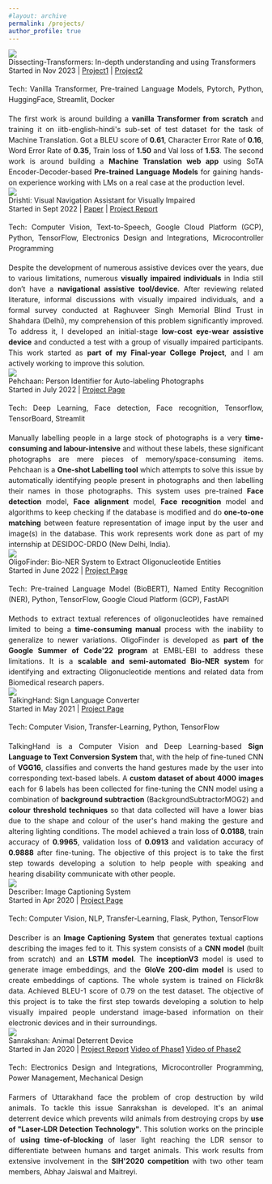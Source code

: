 ```yaml
---
#layout: archive
permalink: /projects/
author_profile: true
---
```


<div class="research-block">
	<div class="left">
		<span class="research-img">
			<img src="/images/NMT_gif.gif">
		</span>
	</div>
	<div class="right">
		<div class="title" style="font-size: 14px;">Dissecting-Transformers: In-depth understanding and using Transformers</div>
		<div class="sub-title" style="font-size: 14px;">Started in Nov 2023 | <a target="_blank" class="tab_paper"  href="https://github.com/malayjoshi13/Understanding-Transformer">Project1</a> | <a target="_blank" class="tab_paper"  href="https://github.com/malayjoshi13/NeuralMachineTranslator">Project2</a></div><br>
		<span class="research-text" style="text-align: justify; display: inline-block; font-size: 14px; line-height: 1.5;">Tech: Vanilla Transformer, Pre-trained Language Models, Pytorch, Python, HuggingFace, Streamlit, Docker</span><br><br>			
		<span class="research-text" style="text-align: justify; display: inline-block; line-height: 1.5; font-size: 14px;">The first work is around building a <b>vanilla Transformer from scratch</b> and training it on iitb-english-hindi's sub-set of test dataset for the task of Machine Translation. Got a BLEU score of <b>0.61</b>, Character Error Rate of <b>0.16</b>, Word Error Rate of <b>0.35</b>, Train loss of <b>1.50</b> and Val loss of <b>1.53</b>. The second work is around building a <b>Machine Translation web app</b> using SoTA Encoder-Decoder-based <b>Pre-trained Language Models</b> for gaining hands-on experience working with LMs on a real case at the production level.</span>
	</div>
</div>


<div class="research-block">
	<div class="left">
		<span class="research-img">
			<img src="/images/drishti_gif.gif">
		</span>
	</div>
	<div class="right">
		<div class="title" style="font-size: 14px;">Drishti: Visual Navigation Assistant for Visually Impaired</div>
		<div class="sub-title" style="font-size: 14px;">Started in Sept 2022 | <a target="_blank" class="tab_paper"  href="https://iopscience.iop.org/article/10.1088/1742-6596/2570/1/012032">Paper</a> | <a target="_blank" class="tab_paper"  href="/files/Drishti_Report.pdf">Project Report</a> </div><br>
		<span class="research-text" style="text-align: justify; display: inline-block; font-size: 14px; line-height: 1.5;">Tech: Computer Vision, Text-to-Speech, Google Cloud Platform (GCP), Python, TensorFlow, Electronics Design and Integrations, Microcontroller Programming </span><br><br>			
		<span class="research-text" style="text-align: justify; display: inline-block; line-height: 1.5; font-size: 14px;">Despite the development of numerous assistive devices over the years, due to various limitations, numerous <b>visually impaired individuals</b> in India still don’t have a <b>navigational assistive tool/device</b>. After reviewing related literature, informal discussions with visually impaired individuals, and a formal survey conducted at Raghuveer Singh Memorial Blind Trust in Shahdara (Delhi), my comprehension of this problem significantly improved. To address it, I developed an initial-stage <b>low-cost eye-wear assistive device</b> and conducted a test with a group of visually impaired participants. This work started as <b>part of my Final-year College Project</b>, and I am actively working to improve this solution.</span>
	</div>
</div>


<div class="research-block">
	<div class="left">
		<span class="research-img">
			<img src="/images/Pehchaan_gif.gif">
		</span>
	</div>
	<div class="right">
		<div class="title" style="font-size: 14px;">Pehchaan: Person Identifier for Auto-labeling Photographs</div>
		<div class="sub-title" style="font-size: 14px;">Started in July 2022 | <a target="_blank" class="tab_paper"  href="https://github.com/malayjoshi13/Pehchaan">Project Page</a></div><br>
		<span class="research-text" style="text-align: justify; display: inline-block; font-size: 14px; line-height: 1.5;">Tech: Deep Learning, Face detection, Face recognition, Tensorflow, TensorBoard, Streamlit</span><br><br>			
		<span class="research-text" style="text-align: justify; display: inline-block; line-height: 1.5; font-size: 14px;"> Manually labelling people in a large stock of photographs is a very <b>time-consuming and labour-intensive</b> and without these labels, these significant photographs are mere pieces of memory/space-consuming items. Pehchaan is a <b>One-shot Labelling tool</b> which attempts to solve this issue by automatically identifying people present in photographs and then labelling their names in those photographs. This system uses pre-trained <b>Face detection</b> model, <b>Face alignment</b> model, <b>Face recognition</b> model and algorithms to keep checking if the database is modified and do <b>one-to-one matching</b> between feature representation of image input by the user and image(s) in the database. This work represents work done as part of my internship at DESIDOC-DRDO (New Delhi, India).</span>
	</div>
</div>


<div class="research-block">
	<div class="left">
		<span class="research-img">
			<img src="/images/gsoc_gif.gif">
		</span>
	</div>
	<div class="right">
		<div class="title" style="font-size: 14px;">OligoFinder: Bio-NER System to Extract Oligonucleotide Entities</div>
		<div class="sub-title" style="font-size: 14px;">Started in June 2022 | <a target="_blank" class="tab_paper"  href="https://summerofcode.withgoogle.com/programs/2022/projects/5b96vIqa">Project Page</a></div><br>
		<span class="research-text" style="text-align: justify; display: inline-block; font-size: 14px; line-height: 1.5;">Tech: Pre-trained Language Model (BioBERT), Named Entity Recognition (NER), Python, TensorFlow, Google Cloud Platform (GCP), FastAPI</span><br><br>			
		<span class="research-text" style="text-align: justify; display: inline-block; line-height: 1.5; font-size: 14px;">Methods to extract textual references of oligonucleotides have remained limited to being a <b>time-consuming manual</b> process with the inability to generalize to newer variations. OligoFinder is developed as <b>part of the Google Summer of Code'22 program</b> at EMBL-EBI to address these limitations. It is a <b>scalable and semi-automated Bio-NER system</b> for identifying and extracting Oligonucleotide mentions and related data from Biomedical research papers.</span>
	</div>
</div>


<!-- <div class="research-block">
	<div class="left">
		<span class="research-img">
			<img src="/images/teasers/faceoff.gif">
		</span>
	</div>
	<div class="right">
		<div class="title">News-Shell</div>
		<div class="sub-title">Started in July 2022 | <a target="_blank" class="tab_paper"  href="add link">project page</a></div>
		<div class="sub-title">Tech: add tech </div>		
		<span class="research-text"> tell about project....extension of work "ShortRead" (add link of ShortRead project) started in Dec 2021.......</span>
	</div>
</div> -->


<div class="research-block">
	<div class="left">
		<span class="research-img">
			<img src="/images/talkinghand_gif.gif">
		</span>
	</div>
	<div class="right">
		<div class="title" style="font-size: 14px;">TalkingHand: Sign Language Converter</div>
		<div class="sub-title" style="font-size: 14px;">Started in May 2021 | <a target="_blank" class="tab_paper"  href="https://github.com/malayjoshi13/TalkingHand">Project Page</a></div><br>
		<span class="research-text" style="text-align: justify; display: inline-block; font-size: 14px; line-height: 1.5;">Tech: Computer Vision, Transfer-Learning, Python, TensorFlow </span><br><br>			
		<span class="research-text" style="text-align: justify; display: inline-block; line-height: 1.5; font-size: 14px;"> TalkingHand is a Computer Vision and Deep Learning-based <b>Sign Language to Text Conversion System</b> that, with the help of fine-tuned CNN of <b>VGG16</b>, classifies and converts the hand gestures made by the user into corresponding text-based labels. A <b>custom dataset of about 4000 images</b> each for 6 labels has been collected for fine-tuning the CNN model using a combination of <b>background subtraction</b> (BackgroundSubtractorMOG2) and <b>colour threshold techniques</b> so that data collected will have a lower bias due to the shape and colour of the user's hand making the gesture and altering lighting conditions. The model achieved a train loss of <b>0.0188</b>, train accuracy of <b>0.9965</b>, validation loss of <b>0.0913</b> and validation accuracy of <b>0.9888</b> after fine-tuning. The objective of this project is to take the first step towards developing a solution to help people with speaking and hearing disability communicate with other people. </span>
	</div>
</div>


<div class="research-block">
	<div class="left">
		<span class="research-img">
			<img src="/images/describer_gif.gif">
		</span>
	</div>
	<div class="right">
		<div class="title" style="font-size: 14px;">Describer: Image Captioning System</div>
		<div class="sub-title" style="font-size: 14px;">Started in Apr 2020 | <a target="_blank" class="tab_paper"  href="https://github.com/malayjoshi13/Describer">Project Page</a></div><br>
		<span class="research-text" style="text-align: justify; display: inline-block; font-size: 14px; line-height: 1.5;">Tech: Computer Vision, NLP, Transfer-Learning, Flask, Python, TensorFlow </span><br><br>			
		<span class="research-text" style="text-align: justify; display: inline-block; line-height: 1.5; font-size: 14px;">Describer is an <b>Image Captioning System</b> that generates textual captions describing the images fed to it. This system consists of a <b>CNN model</b> (built from scratch) and an <b>LSTM model</b>. The <b>inceptionV3</b> model is used to generate image embeddings, and the <b>GloVe 200-dim model</b> is used to create embeddings of captions. The whole system is trained on Flickr8k data. Achieved BLEU-1 score of 0.79 on the test dataset. The objective of this project is to take the first step towards developing a solution to help visually impaired people understand image-based information on their electronic devices and in their surroundings.
		</span>
	</div>
</div>


<div class="research-block">
	<div class="left">
		<span class="research-img">
			<img src="/images/Sanrakshan_gif.gif">
		</span>
	</div>
	<div class="right">
		<div class="title" style="font-size: 14px;">Sanrakshan: Animal Deterrent Device</div>
		<div class="sub-title" style="font-size: 14px;">Started in Jan 2020 | <a target="_blank" class="tab_paper" href="https://malayjoshi13.github.io/files/Sanrakshan_Report.pdf">Project Report</a> <a target="_blank" class="tab_paper" href="https://drive.google.com/file/d/1eC4c6zvbNNxLtWwpwbPqL4ohY22w0u4Z/view?usp=sharing">Video of Phase1</a> <a target="_blank" class="tab_paper" href="https://drive.google.com/file/d/1s_1gYTDBr2nosnFjSVyBHP34kpsHunBV/view?usp=sharing">Video of Phase2</a></div><br>
		<span class="research-text" style="text-align: justify; display: inline-block; font-size: 14px; line-height: 1.5;">Tech: Electronics Design and Integrations, Microcontroller Programming, Power Management, Mechanical Design</span><br><br>		
		<span class="research-text" style="text-align: justify; display: inline-block; line-height: 1.5; font-size: 14px;"> Farmers of Uttarakhand face the problem of crop destruction by wild animals. To tackle this issue Sanrakshan is developed. It's an animal deterrent device which prevents wild animals from destroying crops by <b>use of "Laser-LDR Detection Technology"</b>. This solution works on the principle of <b>using time-of-blocking</b> of laser light reaching the LDR sensor to differentiate between humans and target animals. This work results from extensive involvement in the <b>SIH'2020 competition</b> with two other team members, Abhay Jaiswal and Maitreyi.</span>
	</div>
</div>